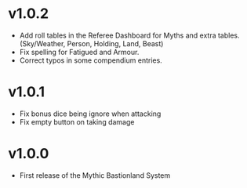 # v1.0.2
- Add roll tables in the Referee Dashboard for Myths and extra tables. (Sky/Weather, Person, Holding, Land, Beast)
- Fix spelling for Fatigued and Armour.
- Correct typos in some compendium entries.

# v1.0.1
- Fix bonus dice being ignore when attacking
- Fix empty button on taking damage

# v1.0.0
- First release of the Mythic Bastionland System
